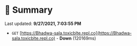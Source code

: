 # 📖 Summary
Last updated: **9/27/2021, 7:03:55 PM**

- `GET` [https://Bhadwa-sala.toxicblte.repl.co](https://Bhadwa-sala.toxicblte.repl.co) - **Down** (120169ms)
